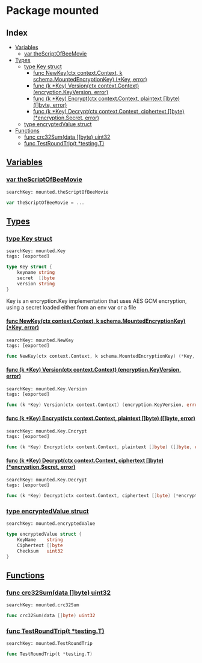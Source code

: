 # Package mounted

## Index

* [Variables](#var)
    * [var theScriptOfBeeMovie](#theScriptOfBeeMovie)
* [Types](#type)
    * [type Key struct](#Key)
        * [func NewKey(ctx context.Context, k schema.MountedEncryptionKey) (*Key, error)](#NewKey)
        * [func (k *Key) Version(ctx context.Context) (encryption.KeyVersion, error)](#Key.Version)
        * [func (k *Key) Encrypt(ctx context.Context, plaintext []byte) ([]byte, error)](#Key.Encrypt)
        * [func (k *Key) Decrypt(ctx context.Context, ciphertext []byte) (*encryption.Secret, error)](#Key.Decrypt)
    * [type encryptedValue struct](#encryptedValue)
* [Functions](#func)
    * [func crc32Sum(data []byte) uint32](#crc32Sum)
    * [func TestRoundTrip(t *testing.T)](#TestRoundTrip)


## <a id="var" href="#var">Variables</a>

### <a id="theScriptOfBeeMovie" href="#theScriptOfBeeMovie">var theScriptOfBeeMovie</a>

```
searchKey: mounted.theScriptOfBeeMovie
```

```Go
var theScriptOfBeeMovie = ...
```

## <a id="type" href="#type">Types</a>

### <a id="Key" href="#Key">type Key struct</a>

```
searchKey: mounted.Key
tags: [exported]
```

```Go
type Key struct {
	keyname string
	secret  []byte
	version string
}
```

Key is an encryption.Key implementation that uses AES GCM encryption, using a secret loaded either from an env var or a file 

#### <a id="NewKey" href="#NewKey">func NewKey(ctx context.Context, k schema.MountedEncryptionKey) (*Key, error)</a>

```
searchKey: mounted.NewKey
tags: [exported]
```

```Go
func NewKey(ctx context.Context, k schema.MountedEncryptionKey) (*Key, error)
```

#### <a id="Key.Version" href="#Key.Version">func (k *Key) Version(ctx context.Context) (encryption.KeyVersion, error)</a>

```
searchKey: mounted.Key.Version
tags: [exported]
```

```Go
func (k *Key) Version(ctx context.Context) (encryption.KeyVersion, error)
```

#### <a id="Key.Encrypt" href="#Key.Encrypt">func (k *Key) Encrypt(ctx context.Context, plaintext []byte) ([]byte, error)</a>

```
searchKey: mounted.Key.Encrypt
tags: [exported]
```

```Go
func (k *Key) Encrypt(ctx context.Context, plaintext []byte) ([]byte, error)
```

#### <a id="Key.Decrypt" href="#Key.Decrypt">func (k *Key) Decrypt(ctx context.Context, ciphertext []byte) (*encryption.Secret, error)</a>

```
searchKey: mounted.Key.Decrypt
tags: [exported]
```

```Go
func (k *Key) Decrypt(ctx context.Context, ciphertext []byte) (*encryption.Secret, error)
```

### <a id="encryptedValue" href="#encryptedValue">type encryptedValue struct</a>

```
searchKey: mounted.encryptedValue
```

```Go
type encryptedValue struct {
	KeyName    string
	Ciphertext []byte
	Checksum   uint32
}
```

## <a id="func" href="#func">Functions</a>

### <a id="crc32Sum" href="#crc32Sum">func crc32Sum(data []byte) uint32</a>

```
searchKey: mounted.crc32Sum
```

```Go
func crc32Sum(data []byte) uint32
```

### <a id="TestRoundTrip" href="#TestRoundTrip">func TestRoundTrip(t *testing.T)</a>

```
searchKey: mounted.TestRoundTrip
```

```Go
func TestRoundTrip(t *testing.T)
```

